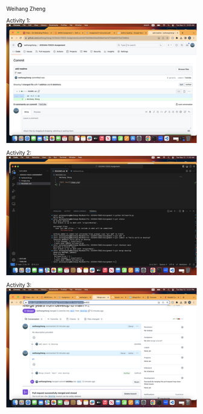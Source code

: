 Weihang Zheng

Activity 1:
![Alt text](image.png)

Activity 2:
![Alt text](image-1.png)

Activity 3:
![Alt text](image-2.png)
